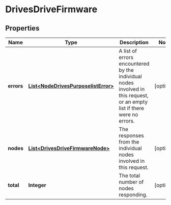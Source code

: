 
# DrivesDriveFirmware

## Properties
Name | Type | Description | Notes
------------ | ------------- | ------------- | -------------
**errors** | [**List&lt;NodeDrivesPurposelistError&gt;**](NodeDrivesPurposelistError.md) | A list of errors encountered by the individual nodes involved in this request, or an empty list if there were no errors. |  [optional]
**nodes** | [**List&lt;DrivesDriveFirmwareNode&gt;**](DrivesDriveFirmwareNode.md) | The responses from the individual nodes involved in this request. |  [optional]
**total** | **Integer** | The total number of nodes responding. |  [optional]



